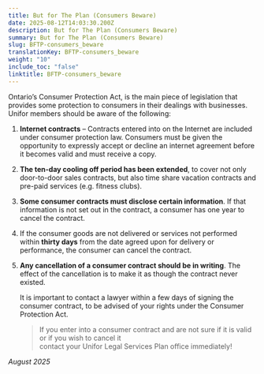 ```yaml
---
title: But for The Plan (Consumers Beware)
date: 2025-08-12T14:03:30.200Z
description: But for The Plan (Consumers Beware)
summary: But for The Plan (Consumers Beware)
slug: BFTP-consumers_beware
translationKey: BFTP-consumers_beware
weight: "10"
include_toc: "false"
linktitle: BFTP-consumers_beware
---
```

Ontario’s Consumer Protection Act, is the main piece of legislation that provides some protection to consumers in their dealings with businesses. Unifor members should be aware of the following:

1. **Internet contracts** – Contracts entered into on the Internet are included under consumer protection law. Consumers must be given the opportunity to expressly accept or decline an internet agreement before it becomes valid and must receive a copy.
2. **The ten-day cooling off period has been extended**, to cover not only door-to-door sales contracts, but also time share vacation contracts and pre-paid services (e.g. fitness clubs).
3. **Some consumer contracts must disclose certain information**. If that information is not set out in the contract, a consumer has one year to cancel the contract.
4. If the consumer goods are not delivered or services not performed within **thirty days** from the date agreed upon for delivery or performance, the consumer can cancel the contract.
5. **Any cancellation of a consumer contract should be in writing**. The effect of the cancellation is to make it as though the contract never existed.

   It is important to contact a lawyer within a few days of signing the consumer contract, to be advised of your rights under the Consumer Protection Act.

   > If you enter into a consumer contract and are not sure if it is valid\
   >            or if you wish to cancel it\
   > contact your Unifor Legal Services Plan office immediately!

*﻿August 2025*